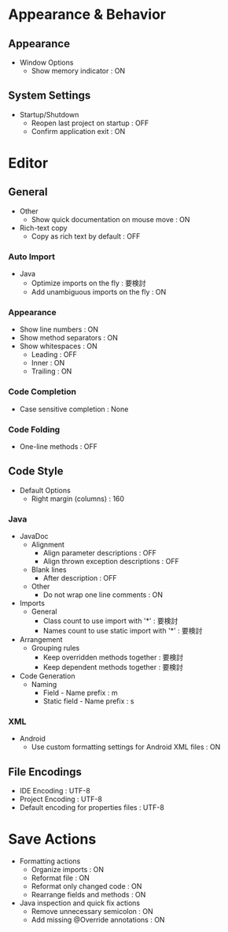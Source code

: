 # Appearance & Behavior
## Appearance
* Window Options
  * Show memory indicator : ON

## System Settings
* Startup/Shutdown
  * Reopen last project on startup : OFF
  * Confirm application exit : ON

# Editor
## General
* Other
  * Show quick documentation on mouse move : ON
* Rich-text copy
  * Copy as rich text by default : OFF

### Auto Import
* Java
  * Optimize imports on the fly : 要検討
  * Add unambiguous imports on the fly : ON

### Appearance
* Show line numbers : ON
* Show method separators : ON
* Show whitespaces : ON
  * Leading : OFF
  * Inner : ON
  * Trailing : ON

### Code Completion
* Case sensitive completion : None

### Code Folding
* One-line methods : OFF

## Code Style
* Default Options
  * Right margin (columns) : 160

### Java
* JavaDoc
  * Alignment
    * Align parameter descriptions : OFF
    * Align thrown exception descriptions : OFF
  * Blank lines
    * After description : OFF
  * Other
    * Do not wrap one line comments : ON
* Imports
  * General
    * Class count to use import with '*' : 要検討
    * Names count to use static import with '*' : 要検討
* Arrangement
  * Grouping rules
    * Keep overridden methods together : 要検討
    * Keep dependent methods together : 要検討
* Code Generation
  * Naming
    * Field - Name prefix : m
    * Static field - Name prefix : s

### XML
* Android
  * Use custom formatting settings for Android XML files : ON

## File Encodings
* IDE Encoding : UTF-8
* Project Encoding : UTF-8
* Default encoding for properties files : UTF-8

# Save Actions
* Formatting actions
  * Organize imports : ON
  * Reformat file : ON
  * Reformat only changed code : ON
  * Rearrange fields and methods : ON
* Java inspection and quick fix actions
  * Remove unnecessary semicolon : ON
  * Add missing @Override annotations : ON